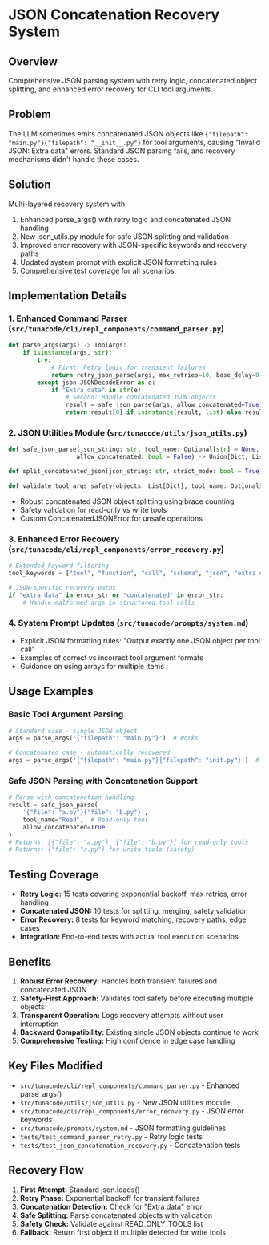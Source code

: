 # JSON Concatenation Recovery System

## Overview
Comprehensive JSON parsing system with retry logic, concatenated object splitting, and enhanced error recovery for CLI tool arguments.

## Problem
The LLM sometimes emits concatenated JSON objects like `{"filepath": "main.py"}{"filepath": "__init__.py"}` for tool arguments, causing "Invalid JSON: Extra data" errors. Standard JSON parsing fails, and recovery mechanisms didn't handle these cases.

## Solution
Multi-layered recovery system with:
1. Enhanced parse_args() with retry logic and concatenated JSON handling
2. New json_utils.py module for safe JSON splitting and validation
3. Improved error recovery with JSON-specific keywords and recovery paths
4. Updated system prompt with explicit JSON formatting rules
5. Comprehensive test coverage for all scenarios

## Implementation Details

### 1. Enhanced Command Parser (`src/tunacode/cli/repl_components/command_parser.py`)
```python
def parse_args(args) -> ToolArgs:
    if isinstance(args, str):
        try:
            # First: Retry logic for transient failures
            return retry_json_parse(args, max_retries=10, base_delay=0.1, max_delay=5.0)
        except json.JSONDecodeError as e:
            if "Extra data" in str(e):
                # Second: Handle concatenated JSON objects
                result = safe_json_parse(args, allow_concatenated=True)
                return result[0] if isinstance(result, list) else result
```

### 2. JSON Utilities Module (`src/tunacode/utils/json_utils.py`)
```python
def safe_json_parse(json_string: str, tool_name: Optional[str] = None,
                   allow_concatenated: bool = False) -> Union[Dict, List[Dict]]

def split_concatenated_json(json_string: str, strict_mode: bool = True) -> List[Dict]

def validate_tool_args_safety(objects: List[Dict], tool_name: Optional[str] = None) -> bool
```
- Robust concatenated JSON object splitting using brace counting
- Safety validation for read-only vs write tools
- Custom ConcatenatedJSONError for unsafe operations

### 3. Enhanced Error Recovery (`src/tunacode/cli/repl_components/error_recovery.py`)
```python
# Extended keyword filtering
tool_keywords = ["tool", "function", "call", "schema", "json", "extra data", "validation"]

# JSON-specific recovery paths
if "extra data" in error_str or "concatenated" in error_str:
    # Handle malformed args in structured tool calls
```

### 4. System Prompt Updates (`src/tunacode/prompts/system.md`)
- Explicit JSON formatting rules: "Output exactly one JSON object per tool call"
- Examples of correct vs incorrect tool argument formats
- Guidance on using arrays for multiple items

## Usage Examples

### Basic Tool Argument Parsing
```python
# Standard case - single JSON object
args = parse_args('{"filepath": "main.py"}')  # Works

# Concatenated case - automatically recovered
args = parse_args('{"filepath": "main.py"}{"filepath": "init.py"}')  # Returns first object
```

### Safe JSON Parsing with Concatenation Support
```python
# Parse with concatenation handling
result = safe_json_parse(
    '{"file": "a.py"}{"file": "b.py"}',
    tool_name="Read",  # Read-only tool
    allow_concatenated=True
)
# Returns: [{"file": "a.py"}, {"file": "b.py"}] for read-only tools
# Returns: {"file": "a.py"} for write tools (safety)
```

## Testing Coverage
- **Retry Logic:** 15 tests covering exponential backoff, max retries, error handling
- **Concatenated JSON:** 10 tests for splitting, merging, safety validation
- **Error Recovery:** 8 tests for keyword matching, recovery paths, edge cases
- **Integration:** End-to-end tests with actual tool execution scenarios

## Benefits
1. **Robust Error Recovery:** Handles both transient failures and concatenated JSON
2. **Safety-First Approach:** Validates tool safety before executing multiple objects
3. **Transparent Operation:** Logs recovery attempts without user interruption
4. **Backward Compatibility:** Existing single JSON objects continue to work
5. **Comprehensive Testing:** High confidence in edge case handling

## Key Files Modified
- `src/tunacode/cli/repl_components/command_parser.py` - Enhanced parse_args()
- `src/tunacode/utils/json_utils.py` - New JSON utilities module
- `src/tunacode/cli/repl_components/error_recovery.py` - JSON error keywords
- `src/tunacode/prompts/system.md` - JSON formatting guidelines
- `tests/test_command_parser_retry.py` - Retry logic tests
- `tests/test_json_concatenation_recovery.py` - Concatenation tests

## Recovery Flow
1. **First Attempt:** Standard json.loads()
2. **Retry Phase:** Exponential backoff for transient failures
3. **Concatenation Detection:** Check for "Extra data" error
4. **Safe Splitting:** Parse concatenated objects with validation
5. **Safety Check:** Validate against READ_ONLY_TOOLS list
6. **Fallback:** Return first object if multiple detected for write tools

